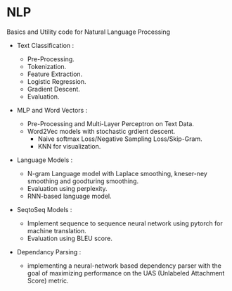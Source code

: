 # NLP
Basics and Utility code for Natural Language Processing 

- Text Classification : 
  - Pre-Processing.
  - Tokenization.
  - Feature Extraction.
  - Logistic Regression.
  - Gradient Descent.
  - Evaluation.
  
- MLP and Word Vectors :
  - Pre-Processing and Multi-Layer Perceptron on Text Data.
  - Word2Vec models with stochastic grdient descent.
    - Naive softmax Loss/Negative Sampling Loss/Skip-Gram.
    - KNN for visualization.
    
- Language Models : 
  - N-gram Language model with Laplace smoothing, kneser-ney smoothing and goodturing smoothing.
  - Evaluation using perplexity.
  - RNN-based language model.
  
- SeqtoSeq Models : 
  - Implement sequence to sequence neural network using pytorch for machine translation.
  - Evaluation using BLEU score.
  
- Dependancy Parsing :
  - implementing a neural-network based dependency parser with the goal of maximizing performance on the UAS (Unlabeled Attachment Score) metric.
